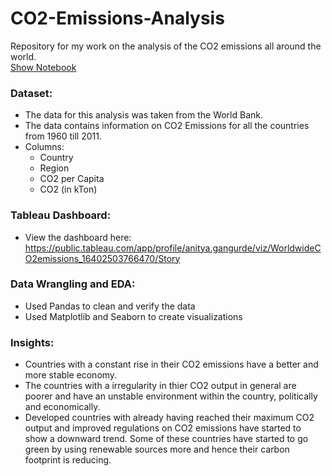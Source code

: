 # CO2-Emissions-Analysis
Repository for my work on the analysis of the CO2 emissions all around the world.<br>
[Show Notebook](https://github.com/AnityaGan9urde/Covid-19-Analysis/blob/main/CO2_analysis.ipynb)
### Dataset: 
- The data for this analysis was taken from the World Bank.
- The data contains information on CO2 Emissions for all the countries from 1960 till 2011.
- Columns:
  - Country
  - Region
  - CO2 per Capita
  - CO2 (in kTon)
### Tableau Dashboard:
- View the dashboard here: https://public.tableau.com/app/profile/anitya.gangurde/viz/WorldwideCO2emissions_16402503766470/Story
### Data Wrangling and EDA:
- Used Pandas to clean and verify the data
- Used Matplotlib  and Seaborn to create visualizations
### Insights:
- Countries with a constant rise in their CO2 emissions have a better and more stable economy.
- The countries with a irregularity in thier CO2 output in general are poorer and have an unstable environment within the country, politically and economically.
- Developed countries with already having reached their maximum CO2 output and improved regulations on CO2 emissions have started to show a downward trend. Some of these countries have started to go green by using renewable sources more and hence their carbon footprint is reducing.
